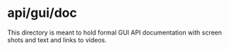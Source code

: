 # api/gui/doc
This directory is meant to hold formal GUI API documentation with screen shots and text and links to videos.
